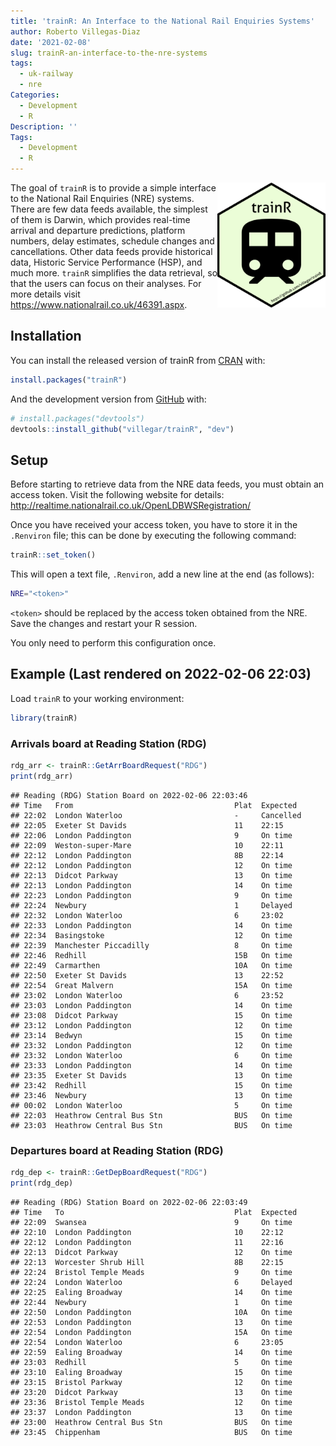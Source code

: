 ```yaml
---
title: 'trainR: An Interface to the National Rail Enquiries Systems'
author: Roberto Villegas-Diaz
date: '2021-02-08'
slug: trainR-an-interface-to-the-nre-systems
tags:
  - uk-railway
  - nre
Categories:
  - Development
  - R
Description: ''
Tags:
  - Development
  - R
---
```


<img src="https://raw.githubusercontent.com/villegar/trainR/main/inst/images/logo.png" alt="logo" align="right" height=200px/>

The goal of `trainR` is to provide a simple interface to the 
National Rail Enquiries (NRE) systems. There are few data feeds 
available, the simplest of them is Darwin, which provides real-time 
arrival and departure predictions, platform numbers, delay estimates, 
schedule changes and cancellations. Other data feeds provide historical 
data, Historic Service Performance (HSP), and much more. `trainR` 
simplifies the data retrieval, so that the users can focus on their 
analyses. For more details visit 
https://www.nationalrail.co.uk/46391.aspx.

## Installation

You can install the released version of trainR from [CRAN](https://CRAN.R-project.org) with:

``` r
install.packages("trainR")
```

And the development version from [GitHub](https://github.com/) with:

``` r
# install.packages("devtools")
devtools::install_github("villegar/trainR", "dev")
```

## Setup
Before starting to retrieve data from the NRE data feeds, you must obtain an access token. 
Visit the following website for details: http://realtime.nationalrail.co.uk/OpenLDBWSRegistration/

Once you have received your access token, you have to store it in the `.Renviron` file; this can be 
done by executing the following command:


```r
trainR::set_token()
```

This will open a text file, `.Renviron`, add a new line at the end (as follows):

```bash
NRE="<token>"
```

`<token>` should be replaced by the access token obtained from the NRE. Save the changes and restart 
your R session.

You only need to perform this configuration once.

## Example (Last rendered on 2022-02-06 22:03)

Load `trainR` to your working environment:

```r
library(trainR)
```

### Arrivals board at Reading Station (RDG)


```r
rdg_arr <- trainR::GetArrBoardRequest("RDG")
print(rdg_arr)
```

```
## Reading (RDG) Station Board on 2022-02-06 22:03:46
## Time   From                                    Plat  Expected
## 22:02  London Waterloo                         -     Cancelled
## 22:05  Exeter St Davids                        11    22:15
## 22:06  London Paddington                       9     On time
## 22:09  Weston-super-Mare                       10    22:11
## 22:12  London Paddington                       8B    22:14
## 22:12  London Paddington                       12    On time
## 22:13  Didcot Parkway                          13    On time
## 22:13  London Paddington                       14    On time
## 22:23  London Paddington                       9     On time
## 22:24  Newbury                                 1     Delayed
## 22:32  London Waterloo                         6     23:02
## 22:33  London Paddington                       14    On time
## 22:34  Basingstoke                             12    On time
## 22:39  Manchester Piccadilly                   8     On time
## 22:46  Redhill                                 15B   On time
## 22:49  Carmarthen                              10A   On time
## 22:50  Exeter St Davids                        13    22:52
## 22:54  Great Malvern                           15A   On time
## 23:02  London Waterloo                         6     23:52
## 23:03  London Paddington                       14    On time
## 23:08  Didcot Parkway                          15    On time
## 23:12  London Paddington                       12    On time
## 23:14  Bedwyn                                  15    On time
## 23:32  London Paddington                       12    On time
## 23:32  London Waterloo                         6     On time
## 23:33  London Paddington                       14    On time
## 23:35  Exeter St Davids                        13    On time
## 23:42  Redhill                                 15    On time
## 23:46  Newbury                                 13    On time
## 00:02  London Waterloo                         5     On time
## 22:03  Heathrow Central Bus Stn                BUS   On time
## 23:03  Heathrow Central Bus Stn                BUS   On time
```

### Departures board at Reading Station (RDG)


```r
rdg_dep <- trainR::GetDepBoardRequest("RDG")
print(rdg_dep)
```

```
## Reading (RDG) Station Board on 2022-02-06 22:03:49
## Time   To                                      Plat  Expected
## 22:09  Swansea                                 9     On time
## 22:10  London Paddington                       10    22:12
## 22:12  London Paddington                       11    22:16
## 22:13  Didcot Parkway                          12    On time
## 22:13  Worcester Shrub Hill                    8B    22:15
## 22:24  Bristol Temple Meads                    9     On time
## 22:24  London Waterloo                         6     Delayed
## 22:25  Ealing Broadway                         14    On time
## 22:44  Newbury                                 1     On time
## 22:50  London Paddington                       10A   On time
## 22:53  London Paddington                       13    On time
## 22:54  London Paddington                       15A   On time
## 22:54  London Waterloo                         6     23:05
## 22:59  Ealing Broadway                         14    On time
## 23:03  Redhill                                 5     On time
## 23:10  Ealing Broadway                         15    On time
## 23:15  Bristol Parkway                         12    On time
## 23:20  Didcot Parkway                          13    On time
## 23:36  Bristol Temple Meads                    12    On time
## 23:37  London Paddington                       13    On time
## 23:00  Heathrow Central Bus Stn                BUS   On time
## 23:45  Chippenham                              BUS   On time
```
